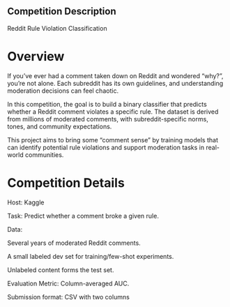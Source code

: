 
## Competition Description 

Reddit Rule Violation Classification 
# Overview

If you’ve ever had a comment taken down on Reddit and wondered “why?”, you’re not alone.
Each subreddit has its own guidelines, and understanding moderation decisions can feel chaotic.

In this competition, the goal is to build a binary classifier that predicts whether a Reddit comment violates a specific rule. The dataset is derived from millions of moderated comments, with subreddit-specific norms, tones, and community expectations.

This project aims to bring some “comment sense” by training models that can identify potential rule violations and support moderation tasks in real-world communities.

# Competition Details

Host: Kaggle

Task: Predict whether a comment broke a given rule.

Data:

Several years of moderated Reddit comments.

A small labeled dev set for training/few-shot experiments.

Unlabeled content forms the test set.

Evaluation Metric: Column-averaged AUC.

Submission format: CSV with two columns
